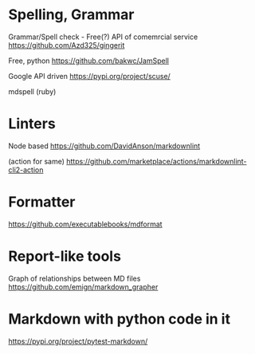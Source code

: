 # Spelling, Grammar
Grammar/Spell check - Free(?) API of comemrcial service
https://github.com/Azd325/gingerit

Free, python
https://github.com/bakwc/JamSpell

Google API driven
https://pypi.org/project/scuse/

mdspell (ruby)

# Linters
Node based
https://github.com/DavidAnson/markdownlint

(action for same)
https://github.com/marketplace/actions/markdownlint-cli2-action

# Formatter
https://github.com/executablebooks/mdformat

# Report-like tools
Graph of relationships between MD files
https://github.com/emign/markdown_grapher

# Markdown with python code in it
https://pypi.org/project/pytest-markdown/
